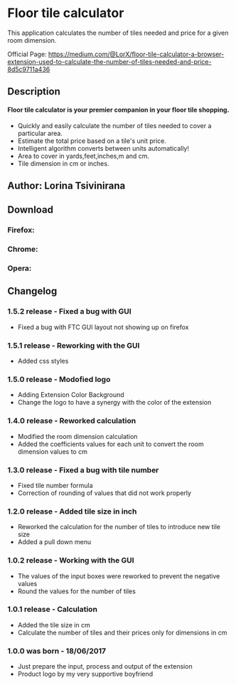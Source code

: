 # Floor tile calculator

This application calculates the number of tiles needed and price for a given room dimension. 

Official Page: https://medium.com/@LorX/floor-tile-calculator-a-browser-extension-used-to-calculate-the-number-of-tiles-needed-and-price-8d5c9711a436

## Description
#### Floor tile calculator is your premier companion in your floor tile shopping.

* Quickly and easily calculate the number of tiles needed to cover a particular area.
* Estimate the total price based on a tile's unit price.
* Intelligent algorithm converts between units automatically!
* Area to cover in yards,feet,inches,m and cm.
* Tile dimension in cm or inches.

## Author: Lorina Tsivinirana
## Download
### Firefox: 
### Chrome: 
### Opera: 

## Changelog
### 1.5.2 release - Fixed a bug with GUI
* Fixed a bug with FTC GUI layout not showing up on firefox

### 1.5.1 release - Reworking with the GUI
* Added css styles

### 1.5.0 release - Modofied logo
* Adding Extension Color Background
* Change the logo to have a synergy with the color of the extension

### 1.4.0 release - Reworked calculation
* Modified the room dimension calculation
* Added the coefficients values for each unit to convert the room dimension values to cm

### 1.3.0 release - Fixed a bug with tile number
* Fixed tile number formula
* Correction of rounding of values that did not work properly

### 1.2.0 release - Added tile size in inch
* Reworked the calculation for the number of tiles to introduce new tile size
* Added a pull down menu

### 1.0.2 release - Working with the GUI
* The values of the input boxes were reworked to prevent the negative values
* Round the values for the number of tiles

### 1.0.1 release - Calculation
* Added the tile size in cm
* Calculate the number of tiles and their prices only for dimensions in cm

### 1.0.0 was born - 18/06/2017
* Just prepare the input, process and output of the extension
* Product logo by my very supportive boyfriend 
